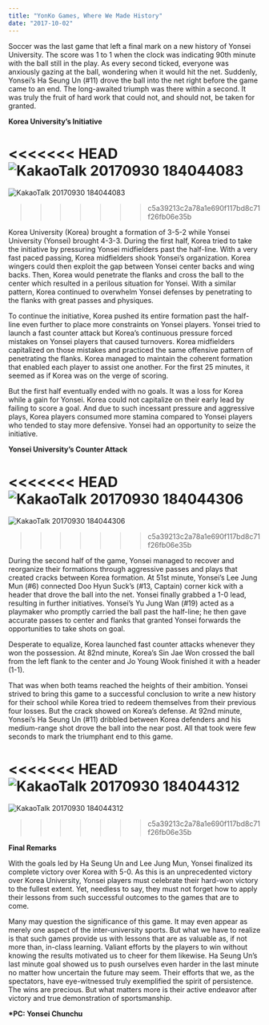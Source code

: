 ```yaml
---
title: "YonKo Games, Where We Made History"
date: "2017-10-02"
---
```


Soccer was the last game that left a final mark on a new history of Yonsei University. The score was 1 to 1 when the clock was indicating 90th minute with the ball still in the play. As every second ticked, everyone was anxiously gazing at the ball, wondering when it would hit the net. Suddenly, Yonsei’s Ha Seung Un (#11) drove the ball into the net right before the game came to an end. The long-awaited triumph was there within a second. It was truly the fruit of hard work that could not, and should not, be taken for granted.

**Korea University’s Initiative**

<<<<<<< HEAD
![KakaoTalk 20170930 184044083](./images/KakaoTalk_20170930_184044083.jpg)
=======
![KakaoTalk 20170930 184044083](images/KakaoTalk_20170930_184044083.jpg)
>>>>>>> c5a39213c2a78a1e690f117bd8c71f26fb06e35b

Korea University (Korea) brought a formation of 3-5-2 while Yonsei University (Yonsei) brought 4-3-3. During the first half, Korea tried to take the initiative by pressuring Yonsei midfielders past the half-line. With a very fast paced passing, Korea midfielders shook Yonsei’s organization. Korea wingers could then exploit the gap between Yonsei center backs and wing backs. Then, Korea would penetrate the flanks and cross the ball to the center which resulted in a perilous situation for Yonsei. With a similar pattern, Korea continued to overwhelm Yonsei defenses by penetrating to the flanks with great passes and physiques.

To continue the initiative, Korea pushed its entire formation past the half-line even further to place more constraints on Yonsei players. Yonsei tried to launch a fast counter attack but Korea’s continuous pressure forced mistakes on Yonsei players that caused turnovers. Korea midfielders capitalized on those mistakes and practiced the same offensive pattern of penetrating the flanks. Korea managed to maintain the coherent formation that enabled each player to assist one another. For the first 25 minutes, it seemed as if Korea was on the verge of scoring.

But the first half eventually ended with no goals. It was a loss for Korea while a gain for Yonsei. Korea could not capitalize on their early lead by failing to score a goal. And due to such incessant pressure and aggressive plays, Korea players consumed more stamina compared to Yonsei players who tended to stay more defensive. Yonsei had an opportunity to seize the initiative.

**Yonsei University’s Counter Attack**

<<<<<<< HEAD
![KakaoTalk 20170930 184044306](./images/KakaoTalk_20170930_184044306.jpg)
=======
![KakaoTalk 20170930 184044306](images/KakaoTalk_20170930_184044306.jpg)
>>>>>>> c5a39213c2a78a1e690f117bd8c71f26fb06e35b

During the second half of the game, Yonsei managed to recover and reorganize their formations through aggressive passes and plays that created cracks between Korea formation. At 51st minute, Yonsei’s Lee Jung Mun (#6) connected Doo Hyun Suck’s (#13, Captain) corner kick with a header that drove the ball into the net. Yonsei finally grabbed a 1-0 lead, resulting in further initiatives. Yonsei’s Yu Jung Wan (#19) acted as a playmaker who promptly carried the ball past the half-line; he then gave accurate passes to center and flanks that granted Yonsei forwards the opportunities to take shots on goal.

Desperate to equalize, Korea launched fast counter attacks whenever they won the possession. At 82nd minute, Korea’s Sin Jae Won crossed the ball from the left flank to the center and Jo Young Wook finished it with a header (1-1).

That was when both teams reached the heights of their ambition. Yonsei strived to bring this game to a successful conclusion to write a new history for their school while Korea tried to redeem themselves from their previous four losses. But the crack showed on Korea’s defense. At 92nd minute, Yonsei’s Ha Seung Un (#11) dribbled between Korea defenders and his medium-range shot drove the ball into the near post. All that took were few seconds to mark the triumphant end to this game.

<<<<<<< HEAD
![KakaoTalk 20170930 184044312](./images/KakaoTalk_20170930_184044312.jpg)
=======
![KakaoTalk 20170930 184044312](images/KakaoTalk_20170930_184044312.jpg)
>>>>>>> c5a39213c2a78a1e690f117bd8c71f26fb06e35b

**Final Remarks**

With the goals led by Ha Seung Un and Lee Jung Mun, Yonsei finalized its complete victory over Korea with 5-0. As this is an unprecedented victory over Korea University, Yonsei players must celebrate their hard-won victory to the fullest extent. Yet, needless to say, they must not forget how to apply their lessons from such successful outcomes to the games that are to come.

Many may question the significance of this game. It may even appear as merely one aspect of the inter-university sports. But what we have to realize is that such games provide us with lessons that are as valuable as, if not more than, in-class learning. Valiant efforts by the players to win without knowing the results motivated us to cheer for them likewise. Ha Seung Un’s last minute goal showed us to push ourselves even harder in the last minute no matter how uncertain the future may seem. Their efforts that we, as the spectators, have eye-witnessed truly exemplified the spirit of persistence. The wins are precious. But what matters more is their active endeavor after victory and true demonstration of sportsmanship.

**\*PC: Yonsei Chunchu**
